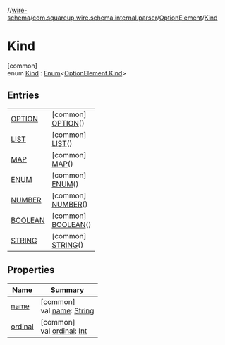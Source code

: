 //[wire-schema](../../../../index.md)/[com.squareup.wire.schema.internal.parser](../../index.md)/[OptionElement](../index.md)/[Kind](index.md)

# Kind

[common]\
enum [Kind](index.md) : [Enum](https://kotlinlang.org/api/latest/jvm/stdlib/kotlin/-enum/index.html)&lt;[OptionElement.Kind](index.md)&gt;

## Entries

| | |
|---|---|
| [OPTION](-o-p-t-i-o-n/index.md) | [common]<br>[OPTION](-o-p-t-i-o-n/index.md)() |
| [LIST](-l-i-s-t/index.md) | [common]<br>[LIST](-l-i-s-t/index.md)() |
| [MAP](-m-a-p/index.md) | [common]<br>[MAP](-m-a-p/index.md)() |
| [ENUM](-e-n-u-m/index.md) | [common]<br>[ENUM](-e-n-u-m/index.md)() |
| [NUMBER](-n-u-m-b-e-r/index.md) | [common]<br>[NUMBER](-n-u-m-b-e-r/index.md)() |
| [BOOLEAN](-b-o-o-l-e-a-n/index.md) | [common]<br>[BOOLEAN](-b-o-o-l-e-a-n/index.md)() |
| [STRING](-s-t-r-i-n-g/index.md) | [common]<br>[STRING](-s-t-r-i-n-g/index.md)() |

## Properties

| Name | Summary |
|---|---|
| [name](-s-t-r-i-n-g/index.md#-372974862%2FProperties%2F-876600652) | [common]<br>val [name](-s-t-r-i-n-g/index.md#-372974862%2FProperties%2F-876600652): [String](https://kotlinlang.org/api/latest/jvm/stdlib/kotlin/-string/index.html) |
| [ordinal](-s-t-r-i-n-g/index.md#-739389684%2FProperties%2F-876600652) | [common]<br>val [ordinal](-s-t-r-i-n-g/index.md#-739389684%2FProperties%2F-876600652): [Int](https://kotlinlang.org/api/latest/jvm/stdlib/kotlin/-int/index.html) |
